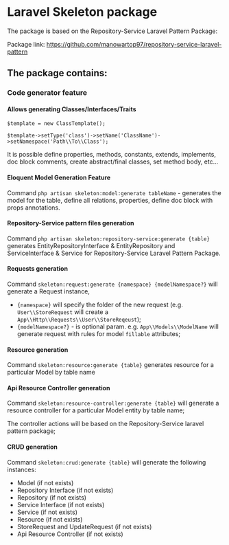 # Laravel Skeleton package

The package is based on the Repository-Service Laravel Pattern Package:

Package link: https://github.com/manowartop97/repository-service-laravel-pattern

## The package contains:

### Code generator feature

#### Allows generating Classes/Interfaces/Traits

`$template = new ClassTemplate();`

`$template->setType('class')->setName('ClassName')->setNamespace('Path\\To\\Class');`

It is possible define properties, methods, constants, extends, implements, doc block comments, create abstract/final
classes, set method body, etc...

#### Eloquent Model Generation Feature

Command `php artisan skeleton:model:generate tableName` - generates the model for the table, define all relations,
properties, define doc block with props annotations.

#### Repository-Service pattern files generation

Command `php artisan skeleton:repository-service:generate {table}` generates EntityRepositoryInterface &
EntityRepository and ServiceInterface & Service for Repository-Service Laravel Pattern Package.

#### Requests generation

Command `skeleton:request:generate {namespace} {modelNamespace?}` will generate a Request instance,

- `{namespace}` will specify the folder of the new request (e.g. `User\\StoreRequest` will create
  a `App\\Http\\Requests\\User\\StoreReqeust`);
- `{modelNamespace?}` - is optional param. e.g. `App\\Models\\ModelName` will generate request with rules for
  model `fillable` attributes;

#### Resource generation

Command `skeleton:resource:generate {table}` generates resource for a particular Model by table name

#### Api Resource Controller generation

Command `skeleton:resource-controller:generate {table}` will generate a resource controller for a particular Model
entity by table name;

The controller actions will be based on the Repository-Service laravel pattern package;

#### CRUD generation

Command `skeleton:crud:generate {table}` will generate the following instances:
 
- Model (if not exists)
- Repository Interface (if not exists)
- Repository (if not exists)
- Service Interface (if not exists)
- Service (if not exists)
- Resource (if not exists)
- StoreRequest and UpdateRequest (if not exists)
- Api Resource Controller (if not exists)
